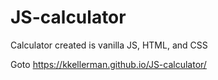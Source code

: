 # JS-calculator
Calculator created is vanilla JS, HTML, and CSS

Goto https://kkellerman.github.io/JS-calculator/ 
